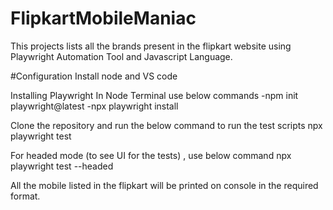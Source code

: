 # FlipkartMobileManiac
This projects lists all the brands present in the flipkart website using Playwright Automation Tool and Javascript Language.

#Configuration 
Install node and VS code 

Installing Playwright 
In Node Terminal use below commands
-npm init playwright@latest
-npx playwright install

Clone the repository and run the below command to run the test scripts
npx playwright test 

For headed mode (to see UI for the tests) , use below command
npx playwright test --headed

All the mobile listed in the flipkart will be printed on console in the required format.

